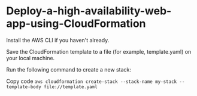 # Deploy-a-high-availability-web-app-using-CloudFormation

Install the AWS CLI if you haven't already.

Save the CloudFormation template to a file (for example, template.yaml) on your local machine.

Run the following command to create a new stack:

Copy code
``` aws cloudformation create-stack --stack-name my-stack --template-body file://template.yaml ```

